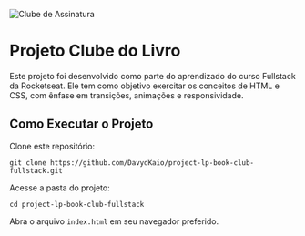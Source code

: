 ![Clube de Assinatura](https://github.com/user-attachments/assets/5329fd6e-e435-48cf-a2cc-7f562668c9bf)


# Projeto Clube do Livro

Este projeto foi desenvolvido como parte do aprendizado do curso Fullstack da Rocketseat. Ele tem como objetivo exercitar os conceitos de HTML e CSS, com ênfase em transições, animações e responsividade.


## Como Executar o Projeto

Clone este repositório:

```
git clone https://github.com/DavydKaio/project-lp-book-club-fullstack.git
```

Acesse a pasta do projeto:

```
cd project-lp-book-club-fullstack
```

Abra o arquivo `index.html` em seu navegador preferido.
